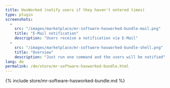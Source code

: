 ```yaml
---
title: HasWorked (notify users if they haven't entered times)
type: plugin
screenshots:
  - 
    src: "/images/marketplace/mr-software-hasworked-bundle-mail.png"
    title: "E-Mail notification" 
    description: "Users receive a notification via E-Mail" 
  - 
    src: "/images/marketplace/mr-software-hasworked-bundle-shell.png"
    title: "Overview"
    description: "Just run one command and the users will be notified"
lang: de
permalink: /de/store/mr-software-hasworked-bundle.html
---
```


{% include store/mr-software-hasworked-bundle.md %}
